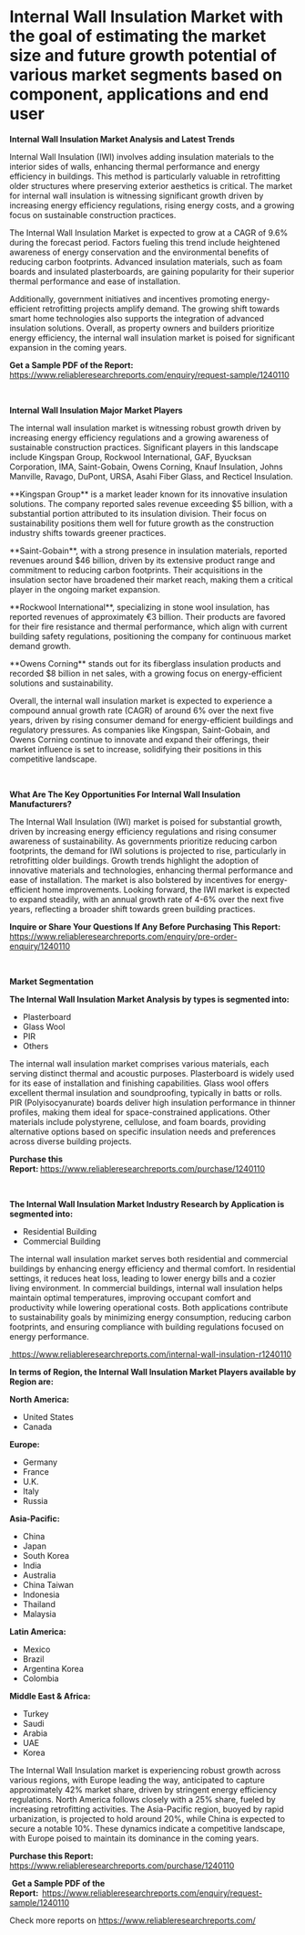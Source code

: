 <p><h1>Internal Wall Insulation Market with the goal of estimating the market size and future growth potential of various market segments based on component, applications and end user</h1></p><p><strong>Internal Wall Insulation Market Analysis and Latest Trends</strong></p>
<p><p>Internal Wall Insulation (IWI) involves adding insulation materials to the interior sides of walls, enhancing thermal performance and energy efficiency in buildings. This method is particularly valuable in retrofitting older structures where preserving exterior aesthetics is critical. The market for internal wall insulation is witnessing significant growth driven by increasing energy efficiency regulations, rising energy costs, and a growing focus on sustainable construction practices.</p><p>The Internal Wall Insulation Market is expected to grow at a CAGR of 9.6% during the forecast period. Factors fueling this trend include heightened awareness of energy conservation and the environmental benefits of reducing carbon footprints. Advanced insulation materials, such as foam boards and insulated plasterboards, are gaining popularity for their superior thermal performance and ease of installation.</p><p>Additionally, government initiatives and incentives promoting energy-efficient retrofitting projects amplify demand. The growing shift towards smart home technologies also supports the integration of advanced insulation solutions. Overall, as property owners and builders prioritize energy efficiency, the internal wall insulation market is poised for significant expansion in the coming years.</p></p>
<p><strong>Get a Sample PDF of the Report:&nbsp;</strong> <a href="https://www.reliableresearchreports.com/enquiry/request-sample/1240110?utm_campaign=2141&utm_medium=2&utm_source=Github&utm_content=ia&utm_term=30012025&utm_id=internal-wall-insulation">https://www.reliableresearchreports.com/enquiry/request-sample/1240110</a></p>
<p>&nbsp;</p>
<p><strong>Internal Wall Insulation Major Market Players</strong></p>
<p><p>The internal wall insulation market is witnessing robust growth driven by increasing energy efficiency regulations and a growing awareness of sustainable construction practices. Significant players in this landscape include Kingspan Group, Rockwool International, GAF, Byucksan Corporation, IMA, Saint-Gobain, Owens Corning, Knauf Insulation, Johns Manville, Ravago, DuPont, URSA, Asahi Fiber Glass, and Recticel Insulation.</p><p>**Kingspan Group** is a market leader known for its innovative insulation solutions. The company reported sales revenue exceeding $5 billion, with a substantial portion attributed to its insulation division. Their focus on sustainability positions them well for future growth as the construction industry shifts towards greener practices.</p><p>**Saint-Gobain**, with a strong presence in insulation materials, reported revenues around $46 billion, driven by its extensive product range and commitment to reducing carbon footprints. Their acquisitions in the insulation sector have broadened their market reach, making them a critical player in the ongoing market expansion.</p><p>**Rockwool International**, specializing in stone wool insulation, has reported revenues of approximately €3 billion. Their products are favored for their fire resistance and thermal performance, which align with current building safety regulations, positioning the company for continuous market demand growth.</p><p>**Owens Corning** stands out for its fiberglass insulation products and recorded $8 billion in net sales, with a growing focus on energy-efficient solutions and sustainability.</p><p>Overall, the internal wall insulation market is expected to experience a compound annual growth rate (CAGR) of around 6% over the next five years, driven by rising consumer demand for energy-efficient buildings and regulatory pressures. As companies like Kingspan, Saint-Gobain, and Owens Corning continue to innovate and expand their offerings, their market influence is set to increase, solidifying their positions in this competitive landscape.</p></p>
<p>&nbsp;</p>
<p><strong>What Are The Key Opportunities For Internal Wall Insulation Manufacturers?</strong></p>
<p><p>The Internal Wall Insulation (IWI) market is poised for substantial growth, driven by increasing energy efficiency regulations and rising consumer awareness of sustainability. As governments prioritize reducing carbon footprints, the demand for IWI solutions is projected to rise, particularly in retrofitting older buildings. Growth trends highlight the adoption of innovative materials and technologies, enhancing thermal performance and ease of installation. The market is also bolstered by incentives for energy-efficient home improvements. Looking forward, the IWI market is expected to expand steadily, with an annual growth rate of 4-6% over the next five years, reflecting a broader shift towards green building practices.</p></p>
<p><strong>Inquire or Share Your Questions If Any Before Purchasing This Report:</strong> <a href="https://www.reliableresearchreports.com/enquiry/pre-order-enquiry/1240110?utm_campaign=2141&utm_medium=2&utm_source=Github&utm_content=ia&utm_term=30012025&utm_id=internal-wall-insulation">https://www.reliableresearchreports.com/enquiry/pre-order-enquiry/1240110</a></p>
<p>&nbsp;</p>
<p><strong>Market Segmentation</strong></p>
<p><strong>The Internal Wall Insulation Market Analysis by types is segmented into:</strong></p>
<p><ul><li>Plasterboard</li><li>Glass Wool</li><li>PIR</li><li>Others</li></ul></p>
<p><p>The internal wall insulation market comprises various materials, each serving distinct thermal and acoustic purposes. Plasterboard is widely used for its ease of installation and finishing capabilities. Glass wool offers excellent thermal insulation and soundproofing, typically in batts or rolls. PIR (Polyisocyanurate) boards deliver high insulation performance in thinner profiles, making them ideal for space-constrained applications. Other materials include polystyrene, cellulose, and foam boards, providing alternative options based on specific insulation needs and preferences across diverse building projects.</p></p>
<p><strong>Purchase this Report:&nbsp;</strong><a href="https://www.reliableresearchreports.com/purchase/1240110?utm_campaign=2141&utm_medium=2&utm_source=Github&utm_content=ia&utm_term=30012025&utm_id=internal-wall-insulation">https://www.reliableresearchreports.com/purchase/1240110</a></p>
<p>&nbsp;</p>
<p><strong>The Internal Wall Insulation Market Industry Research by Application is segmented into:</strong></p>
<p><ul><li>Residential Building</li><li>Commercial Building</li></ul></p>
<p><p>The internal wall insulation market serves both residential and commercial buildings by enhancing energy efficiency and thermal comfort. In residential settings, it reduces heat loss, leading to lower energy bills and a cozier living environment. In commercial buildings, internal wall insulation helps maintain optimal temperatures, improving occupant comfort and productivity while lowering operational costs. Both applications contribute to sustainability goals by minimizing energy consumption, reducing carbon footprints, and ensuring compliance with building regulations focused on energy performance.</p></p>
<p><a href="https://www.reliableresearchreports.com/internal-wall-insulation-r1240110?utm_campaign=2141&utm_medium=2&utm_source=Github&utm_content=ia&utm_term=30012025&utm_id=internal-wall-insulation">&nbsp;https://www.reliableresearchreports.com/internal-wall-insulation-r1240110</a></p>
<p><strong>In terms of Region, the Internal Wall Insulation Market Players available by Region are:</strong></p>
<p>
    <p> <strong> North America: </strong>
        <ul>
            <li>United States</li>
            <li>Canada</li>
        </ul>
        </p> 
    <p> <strong> Europe: </strong>
        <ul>
            <li>Germany</li>
            <li>France</li>
            <li>U.K.</li>
            <li>Italy</li>
            <li>Russia</li>
        </ul>
        </p> 
    <p> <strong> Asia-Pacific: </strong>
        <ul>
            <li>China</li>
            <li>Japan</li>
            <li>South Korea</li>
            <li>India</li>
            <li>Australia</li>
            <li>China Taiwan</li>
            <li>Indonesia</li>
            <li>Thailand</li>
            <li>Malaysia</li>
        </ul>
        </p> 
    <p> <strong> Latin America: </strong>
        <ul>
            <li>Mexico</li>
            <li>Brazil</li>
            <li>Argentina Korea</li>
            <li>Colombia</li>
        </ul>
        </p> 
    <p> <strong> Middle East & Africa: </strong>
        <ul>
            <li>Turkey</li>
            <li>Saudi</li>
            <li>Arabia</li>
            <li>UAE</li>
            <li>Korea</li>
        </ul>
    </p>
    </p>
<p><p>The Internal Wall Insulation market is experiencing robust growth across various regions, with Europe leading the way, anticipated to capture approximately 42% market share, driven by stringent energy efficiency regulations. North America follows closely with a 25% share, fueled by increasing retrofitting activities. The Asia-Pacific region, buoyed by rapid urbanization, is projected to hold around 20%, while China is expected to secure a notable 10%. These dynamics indicate a competitive landscape, with Europe poised to maintain its dominance in the coming years.</p></p>
<p><strong>Purchase this Report: </strong><a href="https://www.reliableresearchreports.com/purchase/1240110?utm_campaign=2141&utm_medium=2&utm_source=Github&utm_content=ia&utm_term=30012025&utm_id=internal-wall-insulation">https://www.reliableresearchreports.com/purchase/1240110</a></p>
<p>&nbsp;<strong>Get a Sample PDF of the Report:&nbsp;&nbsp;</strong><a href="https://www.reliableresearchreports.com/enquiry/request-sample/1240110?utm_campaign=2141&utm_medium=2&utm_source=Github&utm_content=ia&utm_term=30012025&utm_id=internal-wall-insulation">https://www.reliableresearchreports.com/enquiry/request-sample/1240110</a></p>
<p><strong></strong></p>
<p>Check more reports on <a href="https://www.reliableresearchreports.com/?utm_campaign=2141&utm_medium=2&utm_source=Github&utm_content=ia&utm_term=30012025&utm_id=internal-wall-insulation">https://www.reliableresearchreports.com/</a></p>